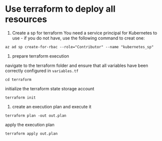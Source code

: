 # Use terraform to deploy all resources


1. Create a sp for terraform
You need a service principal for Kubernetes to use - if you do not have, use the following command to creat one:

```
az ad sp create-for-rbac --role="Contributor" --name "kubernetes_sp"
```

1. prepare terraform execution

navigate to the terraform folder and ensure that all variables have been correctly configured in `variables.tf`
```
cd terraform
```

initialize the terraform state storage account
```
terraform init
```

1. create an execution plan and execute it
```
terraform plan -out out.plan
```

apply the execution plan
```
terraform apply out.plan
```
